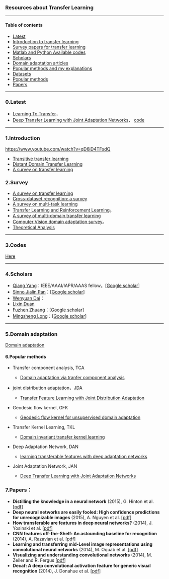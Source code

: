 ### Resources about Transfer Learning

_ _ _

#### Table of contents

* [Latest](#0latest)
* [Introduction to transfer learning](#1.Introduction)
* [Survey papers for transfer learning](#2.Survey)
* [Matlab and Python Available codes](https://github.com/tangzhenyu/AmazingTransferLearning/tree/master/code)
* [Scholars](#4.Scholars)
* [Domain adaptation articles](https://github.com/tangzhenyu/AmazingTransferLearning/blob/master/doc/domain_adaptation.md)
* [Popular methods and my explanations]()
* [Datasets](https://https://github.com/tangzhenyu/AmazingTransferLearning/blob/master/doc/dataset.md)
* [Popular methods]()
* [Papers](#papers)
- - -

### 0.Latest

- [Learning To Transfer](https://arxiv.org/abs/1708.05629)，
- [Deep Transfer Learning with Joint Adaptation Networks](https://2017.icml.cc/Conferences/2017/Schedule?showEvent=1117)， [code](https://github.com/thuml/transfer-caffe)


- - -

### 1.Introduction
https://www.youtube.com/watch?v=qD6iD4TFsdQ
- [Transitive transfer learning](https://pan.baidu.com/s/1qYl2XPU)
- [Distant Domain Transfer Learning](https://pan.baidu.com/s/1qYl2XPU)
- [A survey on transfer learning](https://pan.baidu.com/s/1qYl2XPU)

### 2.Survey

- [A survey on transfer learning](http://www3.ntu.edu.sg/home/sinnopan/publications/TLsurvey_0822.pdf)
- [Cross-dataset recognition: a survey](https://arxiv.org/abs/1705.04396)
- [A survey on multi-task learning](https://arxiv.org/abs/1707.08114)
- [Transfer Learning and Reinforcement Learning](https://pan.baidu.com/s/1qYl2XPU)。
- [A survey of multi-domain transfer learning](https://pan.baidu.com/s/1qYl2XPU)
- [Computer Vision domain adaptation survey](https://pan.baidu.com/s/1qYl2XPU)。
- [Theoretical Analysis](https://pan.baidu.com/s/1qYl2XPU)

_ _ _

### 3.Codes

[Here](https://github.com/tangzhenyu/AmazingTransferLearning/tree/master/code)

_ _ _

### 4.Scholars

- [Qiang Yang](http://www.cs.ust.hk/~qyang/)：IEEE/AAAI/IAPR/AAAS fellow。[[Google scholar](https://scholar.google.com/citations?user=1LxWZLQAAAAJ&hl=zh-CN)]
- [Sinno Jialin Pan](http://www.ntu.edu.sg/home/sinnopan/)：[[Google scholar](https://scholar.google.com/citations?user=P6WcnfkAAAAJ&hl=zh-CN)]
- [Wenyuan Dai](https://scholar.google.com.sg/citations?user=AGR9pP0AAAAJ&hl=zh-CN)：
- [Lixin Duan](http://www.lxduan.info/)
- [Fuzhen Zhuang](http://www.intsci.ac.cn/users/zhuangfuzhen/)：[[Google scholar](https://scholar.google.com/citations?user=klJBYrAAAAAJ&hl=zh-CN&oi=ao)]
- [Mingsheng Long](http://ise.thss.tsinghua.edu.cn/~mlong/)：[[Google scholar](https://scholar.google.com/citations?view_op=search_authors&mauthors=mingsheng+long&hl=zh-CN&oi=ao)]
- - -

### 5.Domain adaptation

[Domain adaptation](https://github.com/tangzhenyu/AmazingTransferLearning/blob/master/doc/domain_adaptation.md)


#### 6.Popular methods

- Transfer component analysis, TCA
	- [Domain adaptation via tranfer component analysis]()
	

- joint distribution adaptation，JDA
	- [Transfer Feature Learning with Joint Distribution Adaptation](http://ise.thss.tsinghua.edu.cn/~mlong/doc/joint-distribution-adaptation-iccv13.pdf)

- Geodesic flow kernel, GFK
	- [Geodesic flow kernel for unsupervised domain adaptation]()
- Transfer Kernel Learning, TKL
	- [Domain invariant transfer kernel learning]()
- Deep Adaptation Network, DAN
	- [learning transferable features with deep adaptation networks](http://proceedings.mlr.press/v37/long15.pdf)

- Joint Adaptation Network, JAN
	- [Deep Transfer Learning with Joint Adaptation Networks](http://proceedings.mlr.press/v70/long17a.html)


### 7.Papers：
- **Distilling the knowledge in a neural network** (2015), G. Hinton et al. [[pdf]](http://arxiv.org/pdf/1503.02531)
- **Deep neural networks are easily fooled: High confidence predictions for unrecognizable images** (2015), A. Nguyen et al. [[pdf]](http://arxiv.org/pdf/1412.1897)
- **How transferable are features in deep neural networks?** (2014), J. Yosinski et al. [[pdf]](http://papers.nips.cc/paper/5347-how-transferable-are-features-in-deep-neural-networks.pdf)
- **CNN features off-the-Shelf: An astounding baseline for recognition** (2014), A. Razavian et al. [[pdf]](http://www.cv-foundation.org//openaccess/content_cvpr_workshops_2014/W15/papers/Razavian_CNN_Features_Off-the-Shelf_2014_CVPR_paper.pdf)
- **Learning and transferring mid-Level image representations using convolutional neural networks** (2014), M. Oquab et al. [[pdf]](http://www.cv-foundation.org/openaccess/content_cvpr_2014/papers/Oquab_Learning_and_Transferring_2014_CVPR_paper.pdf)
- **Visualizing and understanding convolutional networks** (2014), M. Zeiler and R. Fergus [[pdf]](http://arxiv.org/pdf/1311.2901)
- **Decaf: A deep convolutional activation feature for generic visual recognition** (2014), J. Donahue et al. [[pdf]](http://arxiv.org/pdf/1310.1531)


